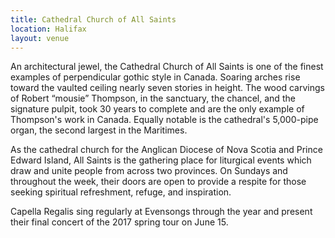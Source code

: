 ```yaml
---
title: Cathedral Church of All Saints
location: Halifax
layout: venue
---
```


An architectural jewel, the Cathedral Church of All Saints is one of the finest examples of perpendicular gothic style in Canada. Soaring arches rise toward the vaulted ceiling nearly seven stories in height.  The wood carvings of Robert “mousie” Thompson, in the sanctuary, the chancel, and the signature pulpit, took 30 years to complete and are the only example of Thompson's work in Canada. Equally notable is the cathedral's 5,000-pipe organ, the second largest in the Maritimes.

As the cathedral church for the Anglican Diocese of Nova Scotia and Prince Edward Island, All Saints is the gathering place for liturgical events which draw and unite people from across two provinces. On Sundays and throughout the week, their doors are open to provide a respite for those seeking spiritual refreshment, refuge, and inspiration.

Capella Regalis sing regularly at Evensongs through the year and present their final concert of the 2017 spring tour on June 15.
